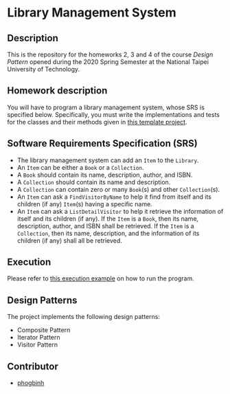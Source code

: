 # Library Management System
## Description
This is the repository for the homeworks 2, 3 and 4 of the course *Design Pattern* opened during the 2020 Spring Semester at the National Taipei University of Technology.

## Homework description
You will have to program a library management system, whose SRS is specified below. Specifically, you must write the implementations and tests for the classes and their methods given in [this template project](
https://drive.google.com/open?id=1hsVOMI2u-BZDa1igMoeiUIRVkoChuGja).

## Software Requirements Specification (SRS)
* The library management system can add an `Item` to the `Library`.
* An `Item` can be either a `Book` or a `Collection`.
* A `Book` should contain its name, description, author, and ISBN.
* A `Collection` should contain its name and description.
* A `Collection` can contain zero or many `Book`(s) and other `Collection`(s).
* An `Item` can ask a `FindVisitorByName` to help it find from itself and its children (if any) `Item`(s) having a specific name.
* An `Item` can ask a `ListDetailVisitor` to help it retrieve the information of itself and its children (if any). If the `Item` is a `Book`, then its name, description, author, and ISBN shall be retrieved. If the `Item` is a `Collection`, then its name, description, and the information of its children (if any) shall all be retrieved.

## Execution
Please refer to [this execution example](docs/EXECUTION_EXAMPLE.md) on how to run the program.

## Design Patterns
The project implements the following design patterns:
* Composite Pattern
* Iterator Pattern
* Visitor Pattern

## Contributor
* [phogbinh](https://github.com/phogbinh)